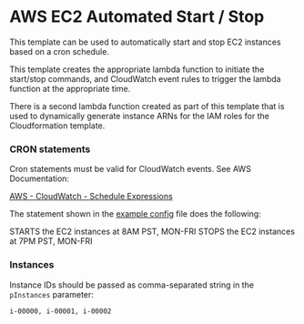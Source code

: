 # AWS EC2 Automated Start / Stop

This template can be used to automatically start and stop EC2 instances based on a cron schedule.

This template creates the appropriate lambda function to initiate the start/stop commands, and CloudWatch event rules to trigger the lambda function at the appropriate time.

There is a second lambda function created as part of this template that is used to dynamically generate instance ARNs for the IAM roles for the Cloudformation template.

### CRON statements

Cron statements must be valid for CloudWatch events. See AWS Documentation:

[AWS - CloudWatch - Schedule Expressions](https://docs.aws.amazon.com/AmazonCloudWatch/latest/events/ScheduledEvents.html)

The statement shown in the [example config](config/aws-ec2-start-stop.config.example.yml) file does the following:

STARTS the EC2 instances at 8AM PST, MON-FRI
STOPS the EC2 instances at 7PM PST, MON-FRI

### Instances

Instance IDs should be passed as comma-separated string in the `pInstances` parameter:

`i-00000, i-00001, i-00002`

